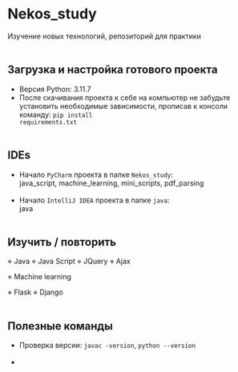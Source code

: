 # Nekos_study
Изучение новых технологий, репозиторий для практики
<br /> <br />


## Загрузка и настройка готового проекта
 - Версия Python: 3.11.7
 - После скачивания проекта к себе на компьютер не забудьте установить необходимые зависимости, прописав к консоли команду: 
<code>pip install requirements.txt</code>
<br /> <br />


## IDEs
 - Начало `PyCharm` проекта в папке `Nekos_study`: <br />
java_script, machine_learning, mini_scripts, pdf_parsing
<br /> <br />
 - Начало `IntelliJ IDEA` проекта в папке `java`: <br />
java
<br /> <br />


## Изучить / повторить
⋄ Java ⋄ Java Script ⋄ JQuery ⋄ Ajax 

⋄ Machine learning

⋄ Flask ⋄ Django
<br /> <br />


## Полезные команды
- Проверка версии: `javac -version`, `python --version`
<br /> <br />
- 